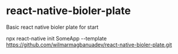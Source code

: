 # react-native-bioler-plate
Basic react native bioler plate for start

npx react-native init SomeApp --template https://github.com/wilmarmagbanuadev/react-native-bioler-plate.git
